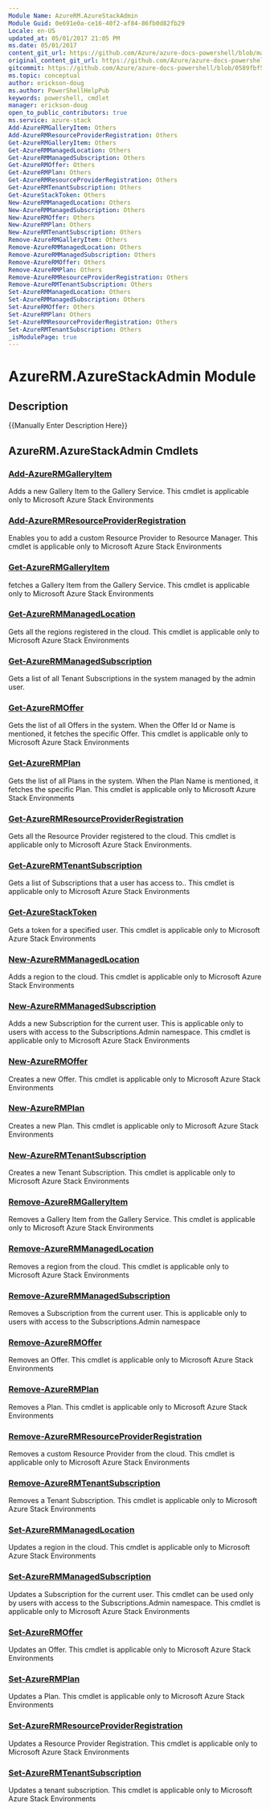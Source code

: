 ```yaml
---
Module Name: AzureRM.AzureStackAdmin
Module Guid: 0e691e0a-ce16-40f2-af84-86fb0d82fb29
Locale: en-US
updated_at: 05/01/2017 21:05 PM
ms.date: 05/01/2017
content_git_url: https://github.com/Azure/azure-docs-powershell/blob/master/azureps-cmdlets-docs/ResourceManager/AzureRM.AzureStackAdmin/v0.9.8.1/AzureRM.AzureStackAdmin.md
original_content_git_url: https://github.com/Azure/azure-docs-powershell/blob/master/azureps-cmdlets-docs/ResourceManager/AzureRM.AzureStackAdmin/v0.9.8.1/AzureRM.AzureStackAdmin.md
gitcommit: https://github.com/Azure/azure-docs-powershell/blob/0589fbf53d27e39e0cf445261d29c64fb0859d62
ms.topic: conceptual
author: erickson-doug
ms.author: PowerShellHelpPub
keywords: powershell, cmdlet
manager: erickson-doug
open_to_public_contributors: true
ms.service: azure-stack
Add-AzureRMGalleryItem: Others
Add-AzureRMResourceProviderRegistration: Others
Get-AzureRMGalleryItem: Others
Get-AzureRMManagedLocation: Others
Get-AzureRMManagedSubscription: Others
Get-AzureRMOffer: Others
Get-AzureRMPlan: Others
Get-AzureRMResourceProviderRegistration: Others
Get-AzureRMTenantSubscription: Others
Get-AzureStackToken: Others
New-AzureRMManagedLocation: Others
New-AzureRMManagedSubscription: Others
New-AzureRMOffer: Others
New-AzureRMPlan: Others
New-AzureRMTenantSubscription: Others
Remove-AzureRMGalleryItem: Others
Remove-AzureRMManagedLocation: Others
Remove-AzureRMManagedSubscription: Others
Remove-AzureRMOffer: Others
Remove-AzureRMPlan: Others
Remove-AzureRMResourceProviderRegistration: Others
Remove-AzureRMTenantSubscription: Others
Set-AzureRMManagedLocation: Others
Set-AzureRMManagedSubscription: Others
Set-AzureRMOffer: Others
Set-AzureRMPlan: Others
Set-AzureRMResourceProviderRegistration: Others
Set-AzureRMTenantSubscription: Others
_isModulePage: true
---
```


# AzureRM.AzureStackAdmin Module
## Description
{{Manually Enter Description Here}}

## AzureRM.AzureStackAdmin Cmdlets
### [Add-AzureRMGalleryItem](Add-AzureRMGalleryItem.md)
Adds a new Gallery Item to the Gallery Service.
This cmdlet is applicable only to Microsoft Azure Stack Environments

### [Add-AzureRMResourceProviderRegistration](Add-AzureRMResourceProviderRegistration.md)
Enables you to add a custom Resource Provider to Resource Manager.
This cmdlet is applicable only to Microsoft Azure Stack Environments

### [Get-AzureRMGalleryItem](Get-AzureRMGalleryItem.md)
fetches a Gallery Item from the Gallery Service.
This cmdlet is applicable only to Microsoft Azure Stack Environments

### [Get-AzureRMManagedLocation](Get-AzureRMManagedLocation.md)
Gets all the regions registered in the cloud.
This cmdlet is applicable only to Microsoft Azure Stack Environments

### [Get-AzureRMManagedSubscription](Get-AzureRMManagedSubscription.md)
Gets a list of all Tenant Subscriptions in the system managed by the admin user.

### [Get-AzureRMOffer](Get-AzureRMOffer.md)
Gets the list of all Offers in the system.
When the Offer Id or Name is mentioned, it fetches the specific Offer.
This cmdlet is applicable only to Microsoft Azure Stack Environments

### [Get-AzureRMPlan](Get-AzureRMPlan.md)
Gets the list of all Plans in the system.
When the Plan Name is mentioned, it fetches the specific Plan.
This cmdlet is applicable only to Microsoft Azure Stack Environments

### [Get-AzureRMResourceProviderRegistration](Get-AzureRMResourceProviderRegistration.md)
Gets all the Resource Provider registered to the cloud.
This cmdlet is applicable only to Microsoft Azure Stack Environments.

### [Get-AzureRMTenantSubscription](Get-AzureRMTenantSubscription.md)
Gets a list of Subscriptions that a user has access to..
This cmdlet is applicable only to Microsoft Azure Stack Environments

### [Get-AzureStackToken](Get-AzureStackToken.md)
Gets a token for a specified user.
This cmdlet is applicable only to Microsoft Azure Stack Environments

### [New-AzureRMManagedLocation](New-AzureRMManagedLocation.md)
Adds a region to the cloud.
This cmdlet is applicable only to Microsoft Azure Stack Environments

### [New-AzureRMManagedSubscription](New-AzureRMManagedSubscription.md)
Adds a new Subscription for the current user.
This is applicable only to users with access to the Subscriptions.Admin namespace.
This cmdlet is applicable only to Microsoft Azure Stack Environments

### [New-AzureRMOffer](New-AzureRMOffer.md)
Creates a new Offer.
This cmdlet is applicable only to Microsoft Azure Stack Environments

### [New-AzureRMPlan](New-AzureRMPlan.md)
Creates a new Plan.
This cmdlet is applicable only to Microsoft Azure Stack Environments

### [New-AzureRMTenantSubscription](New-AzureRMTenantSubscription.md)
Creates a new Tenant Subscription.
This cmdlet is applicable only to Microsoft Azure Stack Environments

### [Remove-AzureRMGalleryItem](Remove-AzureRMGalleryItem.md)
Removes a Gallery Item from the Gallery Service.
This cmdlet is applicable only to Microsoft Azure Stack Environments

### [Remove-AzureRMManagedLocation](Remove-AzureRMManagedLocation.md)
Removes a region from the cloud.
This cmdlet is applicable only to Microsoft Azure Stack Environments

### [Remove-AzureRMManagedSubscription](Remove-AzureRMManagedSubscription.md)
Removes a Subscription from the current user.
This is applicable only to users with access to the Subscriptions.Admin namespace

### [Remove-AzureRMOffer](Remove-AzureRMOffer.md)
Removes an Offer.
This cmdlet is applicable only to Microsoft Azure Stack Environments

### [Remove-AzureRMPlan](Remove-AzureRMPlan.md)
Removes a Plan.
This cmdlet is applicable only to Microsoft Azure Stack Environments

### [Remove-AzureRMResourceProviderRegistration](Remove-AzureRMResourceProviderRegistration.md)
Removes a custom Resource Provider from the cloud.
This cmdlet is applicable only to Microsoft Azure Stack Environments

### [Remove-AzureRMTenantSubscription](Remove-AzureRMTenantSubscription.md)
Removes a Tenant Subscription.
This cmdlet is applicable only to Microsoft Azure Stack Environments

### [Set-AzureRMManagedLocation](Set-AzureRMManagedLocation.md)
Updates a region in the cloud.
This cmdlet is applicable only to Microsoft Azure Stack Environments

### [Set-AzureRMManagedSubscription](Set-AzureRMManagedSubscription.md)
Updates a Subscription for the current user.
This cmdlet can be used only by users with access to the Subscriptions.Admin namespace.
This cmdlet is applicable only to Microsoft Azure Stack Environments

### [Set-AzureRMOffer](Set-AzureRMOffer.md)
Updates an Offer.
This cmdlet is applicable only to Microsoft Azure Stack Environments

### [Set-AzureRMPlan](Set-AzureRMPlan.md)
Updates a Plan.
This cmdlet is applicable only to Microsoft Azure Stack Environments

### [Set-AzureRMResourceProviderRegistration](Set-AzureRMResourceProviderRegistration.md)
Updates a Resource Provider Registration.
This cmdlet is applicable only to Microsoft Azure Stack Environments

### [Set-AzureRMTenantSubscription](Set-AzureRMTenantSubscription.md)
Updates a tenant subscription.
This cmdlet is applicable only to Microsoft Azure Stack Environments

